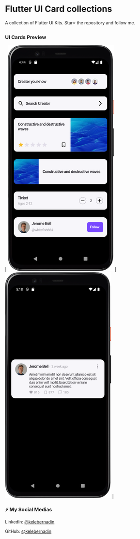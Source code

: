 # Flutter UI Card collections

A collection of Flutter UI Kits. Star⭐ the repository and follow me.


### UI Cards Preview


| <img src="https://github.com/bernadinkele/flutter-ui-card-collections/blob/main/screenshoots/1.png" width="350"> || <img src="https://github.com/bernadinkele/flutter-ui-card-collections/blob/main/screenshoots/2.png" width="350"> |


### ⚡️ My Social Medias


LinkedIn: [@kelebernadin](https://www.linkedin.com/in/bernadin-kele-b7466a246/)

GitHub: [@kelebernadin](https://github.com/bernadinkele)
